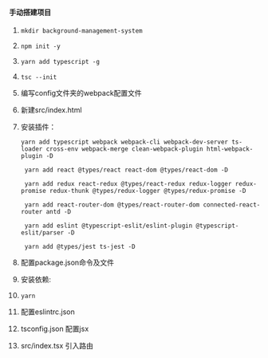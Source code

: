 <!--
 * @Author: hyy
 * @Date: 2020-12-29 16:58:01
 * @LastEditors: hyy
 * @LastEditTime: 2020-12-29 17:07:28
-->
#### 手动搭建项目

1. ```mkdir background-management-system```
2. ```npm init -y```
3. ```yarn add typescript -g```
4. ```tsc --init```
5. 编写config文件夹的webpack配置文件
6. 新建src/index.html
7. 安装插件：
   
   ```
   yarn add typescript webpack webpack-cli webpack-dev-server ts-loader cross-env webpack-merge clean-webpack-plugin html-webpack-plugin -D

    yarn add react @types/react react-dom @types/react-dom -D

    yarn add redux react-redux @types/react-redux redux-logger redux-promise redux-thunk @types/redux-logger @types/redux-promise -D

    yarn add react-router-dom @types/react-router-dom connected-react-router antd -D

    yarn add eslint @typescript-eslit/eslint-plugin @typescript-eslit/parser -D

    yarn add @types/jest ts-jest -D
    ```

8. 配置package.json命令及文件
9.  安装依赖:  
10. ```yarn``` 
11. 配置eslintrc.json
12. tsconfig.json 配置jsx
13. src/index.tsx 引入路由